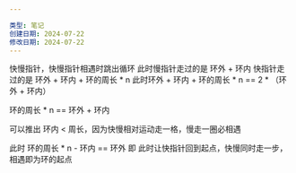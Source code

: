 ```yaml
---

类型: 笔记
创建日期: 2024-07-22
修改日期: 2024-07-22
---
```

快慢指针，快慢指针相遇时跳出循环
此时慢指针走过的是 环外 + 环内
快指针走过的是 环外 + 环内 + 环的周长 * n
此时环外 + 环内 + 环的周长 * n == 2 * （环外 + 环内）

环的周长 * n == 环外 + 环内

可以推出 环内  < 周长，因为快慢相对运动走一格，慢走一圈必相遇

此时 环的周长 * n - 环内 == 环外
即 此时让快指针回到起点，快慢同时走一步，相遇即为环的起点

